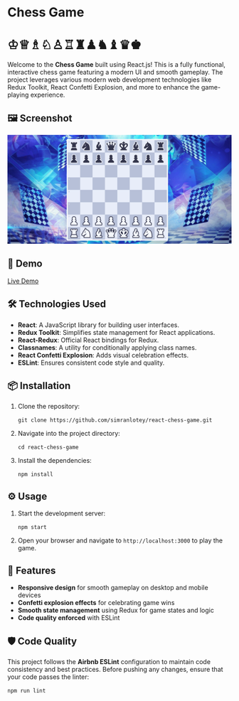 # Chess Game
# ♔♕♗♘♙♖♜♟♞♝♛♚
Welcome to the **Chess Game** built using React.js! This is a fully functional, interactive chess game featuring a modern UI and smooth gameplay. The project leverages various modern web development technologies like Redux Toolkit, React Confetti Explosion, and more to enhance the game-playing experience.

## 🖼️ Screenshot
![](https://github.com/MHasanBas/chess-game/blob/main/src/assets/review.png)


## 🚀 Demo

[Live Demo](https://chesslegends.netlify.app/)

## 🛠️ Technologies Used

- **React**: A JavaScript library for building user interfaces.
- **Redux Toolkit**: Simplifies state management for React applications.
- **React-Redux**: Official React bindings for Redux.
- **Classnames**: A utility for conditionally applying class names.
- **React Confetti Explosion**: Adds visual celebration effects.
- **ESLint**: Ensures consistent code style and quality.

## 📦 Installation

1. Clone the repository:
   ```
   git clone https://github.com/simranlotey/react-chess-game.git
   ```

2. Navigate into the project directory:
   ```
   cd react-chess-game
   ```

3. Install the dependencies:
   ```
   npm install
   ```

## ⚙️ Usage

1. Start the development server:
   ```
   npm start
   ```

2. Open your browser and navigate to `http://localhost:3000` to play the game.

## 🧩 Features

- **Responsive design** for smooth gameplay on desktop and mobile devices
- **Confetti explosion effects** for celebrating game wins
- **Smooth state management** using Redux for game states and logic
- **Code quality enforced** with ESLint

## 🛡️ Code Quality

This project follows the **Airbnb ESLint** configuration to maintain code consistency and best practices. Before pushing any changes, ensure that your code passes the linter:

```
npm run lint
```
